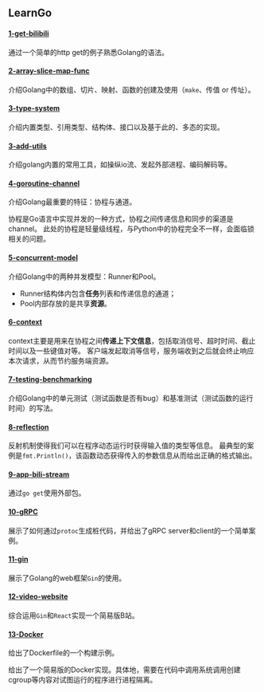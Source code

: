 ## LearnGo


#### [1-get-bilibili](https://github.com/hliangzhao/LearnGo/tree/main/1-get-bilibili)

通过一个简单的http get的例子熟悉Golang的语法。


#### [2-array-slice-map-func](https://github.com/hliangzhao/LearnGo/tree/main/2-array-slice-map-func)

介绍Golang中的数组、切片、映射、函数的创建及使用（`make`、传值 or 传址）。


#### [3-type-system](https://github.com/hliangzhao/LearnGo/tree/main/3-type-system)

介绍内置类型、引用类型、结构体、接口以及基于此的、多态的实现。


#### [3-add-utils](https://github.com/hliangzhao/LearnGo/tree/main/3-add-utils)

介绍golang内置的常用工具，如操纵io流、发起外部进程、编码解码等。


#### [4-goroutine-channel](https://github.com/hliangzhao/LearnGo/tree/main/4-goroutine-channel)

介绍Golang最重要的特征：协程与通道。

协程是Go语言中实现并发的一种方式，协程之间传递信息和同步的渠道是channel。
此处的协程是轻量级线程，与Python中的协程完全不一样，会面临锁相关的问题。


#### [5-concurrent-model](https://github.com/hliangzhao/LearnGo/tree/main/5-concurrent-model)

介绍Golang中的两种并发模型：Runner和Pool。
* Runner结构体内包含**任务**列表和传递信息的通道；
* Pool内部存放的是共享**资源**。


#### [6-context](https://github.com/hliangzhao/LearnGo/tree/main/6-context)

context主要是用来在协程之间**传递上下文信息**，包括取消信号、超时时间、截止时间以及一些键值对等。
客户端发起取消等信号，服务端收到之后就会终止响应本次请求，从而节约服务端资源。


#### [7-testing-benchmarking](https://github.com/hliangzhao/LearnGo/tree/main/7-testing-benchmarking)

介绍Golang中的单元测试（测试函数是否有bug）和基准测试（测试函数的运行时间）的写法。


#### [8-reflection](https://github.com/hliangzhao/LearnGo/tree/main/8-reflection)

反射机制使得我们可以在程序动态运行时获得输入值的类型等信息。
最典型的案例是`fmt.Println()`，该函数动态获得传入的参数信息从而给出正确的格式输出。


#### [9-app-bili-stream](https://github.com/hliangzhao/LearnGo/tree/main/9-app-bili-stream)

通过`go get`使用外部包。


#### [10-gRPC](https://github.com/hliangzhao/LearnGo/tree/main/10-gRPC)

展示了如何通过`protoc`生成桩代码，并给出了gRPC server和client的一个简单案例。


#### [11-gin](https://github.com/hliangzhao/LearnGo/tree/main/11-gin)

展示了Golang的web框架`Gin`的使用。


#### [12-video-website](https://github.com/hliangzhao/LearnGo/tree/main/12-video-website)

综合运用`Gin`和`React`实现一个简易版B站。


#### [13-Docker](https://github.com/hliangzhao/LearnGo/tree/main/13-Docker)

给出了Dockerfile的一个构建示例。

给出了一个简易版的Docker实现。具体地，需要在代码中调用系统调用创建cgroup等内容对试图运行的程序进行进程隔离。
